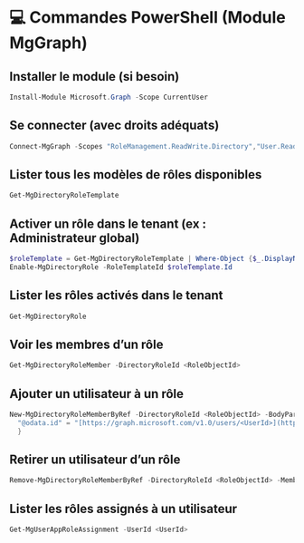 # **💻 Commandes PowerShell (Module MgGraph)**

## **Installer le module (si besoin)**
```powershell
Install-Module Microsoft.Graph -Scope CurrentUser
```


## **Se connecter (avec droits adéquats)**
```powershell
Connect-MgGraph -Scopes "RoleManagement.ReadWrite.Directory","User.Read.All"
```

## **Lister tous les modèles de rôles disponibles**
```powershell
Get-MgDirectoryRoleTemplate
```


## **Activer un rôle dans le tenant (ex : Administrateur global)**
```powershell
$roleTemplate = Get-MgDirectoryRoleTemplate | Where-Object {$_.DisplayName -eq "Company Administrator"}
Enable-MgDirectoryRole -RoleTemplateId $roleTemplate.Id
```


## **Lister les rôles activés dans le tenant**
```powershell
Get-MgDirectoryRole
```


## **Voir les membres d’un rôle**
```powershell
Get-MgDirectoryRoleMember -DirectoryRoleId <RoleObjectId>
```


## **Ajouter un utilisateur à un rôle**
```powershell
New-MgDirectoryRoleMemberByRef -DirectoryRoleId <RoleObjectId> -BodyParameter @{
  "@odata.id" = "[https://graph.microsoft.com/v1.0/users/<UserId>](https://graph.microsoft.com/v1.0/users/%3cUserId%3e)"
  }
```


## **Retirer un utilisateur d’un rôle**
```powershell
Remove-MgDirectoryRoleMemberByRef -DirectoryRoleId <RoleObjectId> -MemberId <UserId>
```


## **Lister les rôles assignés à un utilisateur**
```powershell
Get-MgUserAppRoleAssignment -UserId <UserId>
```
